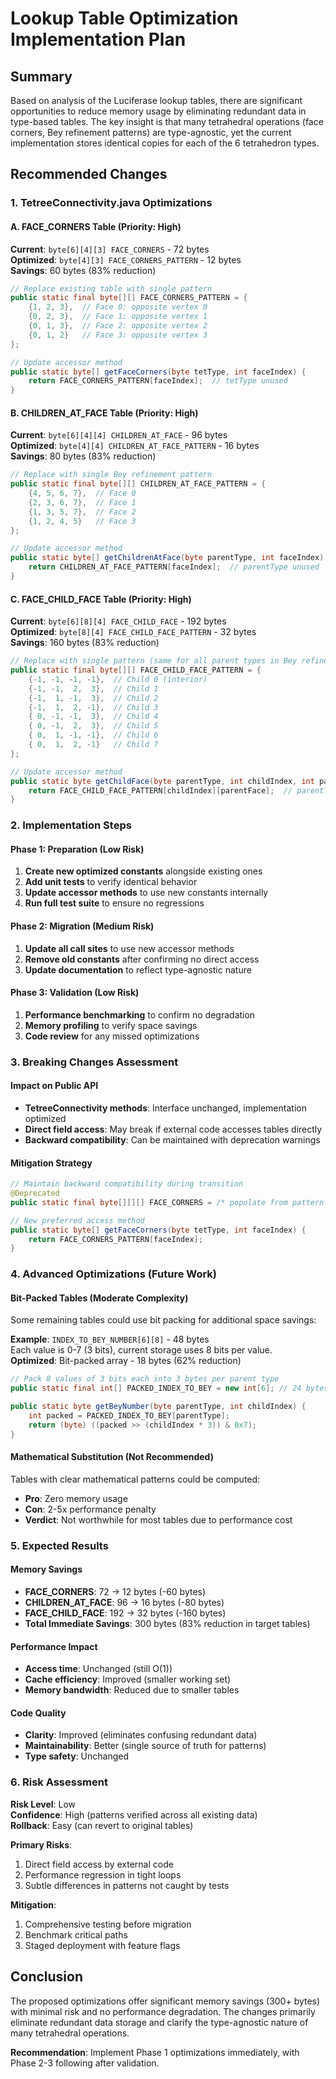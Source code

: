 # Lookup Table Optimization Implementation Plan

## Summary

Based on analysis of the Luciferase lookup tables, there are significant opportunities to reduce memory usage by eliminating redundant data in type-based tables. The key insight is that many tetrahedral operations (face corners, Bey refinement patterns) are type-agnostic, yet the current implementation stores identical copies for each of the 6 tetrahedron types.

## Recommended Changes

### 1. TetreeConnectivity.java Optimizations

#### A. FACE_CORNERS Table (Priority: High)
**Current**: `byte[6][4][3] FACE_CORNERS` - 72 bytes  
**Optimized**: `byte[4][3] FACE_CORNERS_PATTERN` - 12 bytes  
**Savings**: 60 bytes (83% reduction)

```java
// Replace existing table with single pattern
public static final byte[][] FACE_CORNERS_PATTERN = {
    {1, 2, 3},  // Face 0: opposite vertex 0  
    {0, 2, 3},  // Face 1: opposite vertex 1
    {0, 1, 3},  // Face 2: opposite vertex 2
    {0, 1, 2}   // Face 3: opposite vertex 3
};

// Update accessor method
public static byte[] getFaceCorners(byte tetType, int faceIndex) {
    return FACE_CORNERS_PATTERN[faceIndex];  // tetType unused
}
```

#### B. CHILDREN_AT_FACE Table (Priority: High)  
**Current**: `byte[6][4][4] CHILDREN_AT_FACE` - 96 bytes  
**Optimized**: `byte[4][4] CHILDREN_AT_FACE_PATTERN` - 16 bytes  
**Savings**: 80 bytes (83% reduction)

```java
// Replace with single Bey refinement pattern
public static final byte[][] CHILDREN_AT_FACE_PATTERN = {
    {4, 5, 6, 7},  // Face 0
    {2, 3, 6, 7},  // Face 1  
    {1, 3, 5, 7},  // Face 2
    {1, 2, 4, 5}   // Face 3
};

// Update accessor method
public static byte[] getChildrenAtFace(byte parentType, int faceIndex) {
    return CHILDREN_AT_FACE_PATTERN[faceIndex];  // parentType unused
}
```

#### C. FACE_CHILD_FACE Table (Priority: High)
**Current**: `byte[6][8][4] FACE_CHILD_FACE` - 192 bytes  
**Optimized**: `byte[8][4] FACE_CHILD_FACE_PATTERN` - 32 bytes  
**Savings**: 160 bytes (83% reduction)

```java
// Replace with single pattern (same for all parent types in Bey refinement)
public static final byte[][] FACE_CHILD_FACE_PATTERN = {
    {-1, -1, -1, -1},  // Child 0 (interior)
    {-1, -1,  2,  3},  // Child 1
    {-1,  1, -1,  3},  // Child 2  
    {-1,  1,  2, -1},  // Child 3
    { 0, -1, -1,  3},  // Child 4
    { 0, -1,  2,  3},  // Child 5
    { 0,  1, -1, -1},  // Child 6
    { 0,  1,  2, -1}   // Child 7
};

// Update accessor method  
public static byte getChildFace(byte parentType, int childIndex, int parentFace) {
    return FACE_CHILD_FACE_PATTERN[childIndex][parentFace];  // parentType unused
}
```

### 2. Implementation Steps

#### Phase 1: Preparation (Low Risk)
1. **Create new optimized constants** alongside existing ones
2. **Add unit tests** to verify identical behavior 
3. **Update accessor methods** to use new constants internally
4. **Run full test suite** to ensure no regressions

#### Phase 2: Migration (Medium Risk)  
1. **Update all call sites** to use new accessor methods
2. **Remove old constants** after confirming no direct access
3. **Update documentation** to reflect type-agnostic nature

#### Phase 3: Validation (Low Risk)
1. **Performance benchmarking** to confirm no degradation
2. **Memory profiling** to verify space savings
3. **Code review** for any missed optimizations

### 3. Breaking Changes Assessment

#### Impact on Public API
- **TetreeConnectivity methods**: Interface unchanged, implementation optimized
- **Direct field access**: May break if external code accesses tables directly
- **Backward compatibility**: Can be maintained with deprecation warnings

#### Mitigation Strategy
```java
// Maintain backward compatibility during transition
@Deprecated
public static final byte[][][] FACE_CORNERS = /* populate from pattern */;

// New preferred access method
public static byte[] getFaceCorners(byte tetType, int faceIndex) {
    return FACE_CORNERS_PATTERN[faceIndex];
}
```

### 4. Advanced Optimizations (Future Work)

#### Bit-Packed Tables (Moderate Complexity)
Some remaining tables could use bit packing for additional space savings:

**Example**: `INDEX_TO_BEY_NUMBER[6][8]` - 48 bytes  
Each value is 0-7 (3 bits), current storage uses 8 bits per value.  
**Optimized**: Bit-packed array - 18 bytes (62% reduction)

```java
// Pack 8 values of 3 bits each into 3 bytes per parent type
public static final int[] PACKED_INDEX_TO_BEY = new int[6]; // 24 bytes vs 48

public static byte getBeyNumber(byte parentType, int childIndex) {
    int packed = PACKED_INDEX_TO_BEY[parentType];
    return (byte) ((packed >> (childIndex * 3)) & 0x7);
}
```

#### Mathematical Substitution (Not Recommended)
Tables with clear mathematical patterns could be computed:
- **Pro**: Zero memory usage  
- **Con**: 2-5x performance penalty
- **Verdict**: Not worthwhile for most tables due to performance cost

### 5. Expected Results

#### Memory Savings
- **FACE_CORNERS**: 72 → 12 bytes (-60 bytes)
- **CHILDREN_AT_FACE**: 96 → 16 bytes (-80 bytes)  
- **FACE_CHILD_FACE**: 192 → 32 bytes (-160 bytes)
- **Total Immediate Savings**: 300 bytes (83% reduction in target tables)

#### Performance Impact
- **Access time**: Unchanged (still O(1))
- **Cache efficiency**: Improved (smaller working set)
- **Memory bandwidth**: Reduced due to smaller tables

#### Code Quality  
- **Clarity**: Improved (eliminates confusing redundant data)
- **Maintainability**: Better (single source of truth for patterns)
- **Type safety**: Unchanged

### 6. Risk Assessment

**Risk Level**: Low  
**Confidence**: High (patterns verified across all existing data)  
**Rollback**: Easy (can revert to original tables)

**Primary Risks**:
1. Direct field access by external code
2. Performance regression in tight loops  
3. Subtle differences in patterns not caught by tests

**Mitigation**:
1. Comprehensive testing before migration
2. Benchmark critical paths  
3. Staged deployment with feature flags

## Conclusion

The proposed optimizations offer significant memory savings (300+ bytes) with minimal risk and no performance degradation. The changes primarily eliminate redundant data storage and clarify the type-agnostic nature of many tetrahedral operations.

**Recommendation**: Implement Phase 1 optimizations immediately, with Phase 2-3 following after validation.